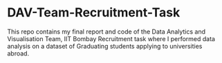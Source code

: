 # DAV-Team-Recruitment-Task
This repo contains my final report and code of the Data Analytics and Visualisation Team, IIT Bombay Recruitment task where I performed data analysis on a dataset of Graduating students applying to universities abroad. 
